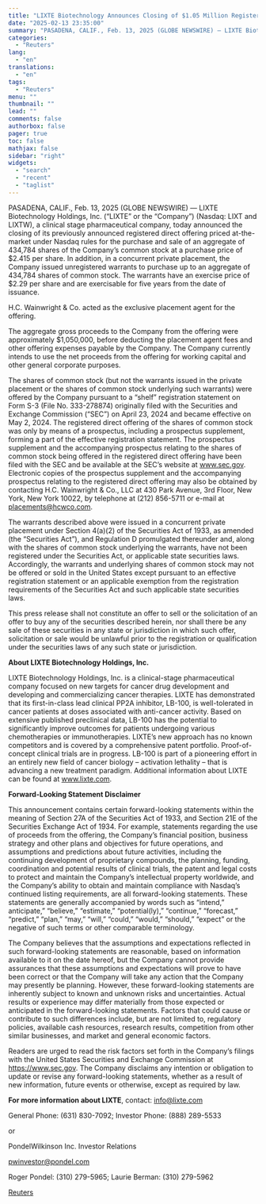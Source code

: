 ```yaml
---
title: "LIXTE Biotechnology Announces Closing of $1.05 Million Registered Direct Offering Priced At-the-Market Under Nasdaq Rules"
date: "2025-02-13 23:35:00"
summary: "PASADENA, CALIF., Feb. 13, 2025 (GLOBE NEWSWIRE) — LIXTE Biotechnology Holdings, Inc. (“LIXTE” or the “Company”) (Nasdaq: LIXT and LIXTW), a clinical stage pharmaceutical company, today announced the closing of its previously announced registered direct offering priced at-the-market under Nasdaq rules for the purchase and sale of an aggregate of..."
categories:
  - "Reuters"
lang:
  - "en"
translations:
  - "en"
tags:
  - "Reuters"
menu: ""
thumbnail: ""
lead: ""
comments: false
authorbox: false
pager: true
toc: false
mathjax: false
sidebar: "right"
widgets:
  - "search"
  - "recent"
  - "taglist"
---
```


PASADENA, CALIF., Feb. 13, 2025 (GLOBE NEWSWIRE) — LIXTE Biotechnology Holdings, Inc. (“LIXTE” or the “Company”) (Nasdaq: LIXT and LIXTW), a clinical stage pharmaceutical company, today announced the closing of its previously announced registered direct offering priced at-the-market under Nasdaq rules for the purchase and sale of an aggregate of 434,784 shares of the Company’s common stock at a purchase price of $2.415 per share. In addition, in a concurrent private placement, the Company issued unregistered warrants to purchase up to an aggregate of 434,784 shares of common stock. The warrants have an exercise price of $2.29 per share and are exercisable for five years from the date of issuance.

H.C. Wainwright & Co. acted as the exclusive placement agent for the offering.

The aggregate gross proceeds to the Company from the offering were approximately $1,050,000, before deducting the placement agent fees and other offering expenses payable by the Company. The Company currently intends to use the net proceeds from the offering for working capital and other general corporate purposes.

The shares of common stock (but not the warrants issued in the private placement or the shares of common stock underlying such warrants) were offered by the Company pursuant to a “shelf” registration statement on Form S-3 (File No. 333-278874) originally filed with the Securities and Exchange Commission (“SEC”) on April 23, 2024 and became effective on May 2, 2024. The registered direct offering of the shares of common stock was only by means of a prospectus, including a prospectus supplement, forming a part of the effective registration statement. The prospectus supplement and the accompanying prospectus relating to the shares of common stock being offered in the registered direct offering have been filed with the SEC and be available at the SEC’s website at www.sec.gov. Electronic copies of the prospectus supplement and the accompanying prospectus relating to the registered direct offering may also be obtained by contacting H.C. Wainwright & Co., LLC at 430 Park Avenue, 3rd Floor, New York, New York 10022, by telephone at (212) 856-5711 or e-mail at placements@hcwco.com.

The warrants described above were issued in a concurrent private placement under Section 4(a)(2) of the Securities Act of 1933, as amended (the “Securities Act”), and Regulation D promulgated thereunder and, along with the shares of common stock underlying the warrants, have not been registered under the Securities Act, or applicable state securities laws. Accordingly, the warrants and underlying shares of common stock may not be offered or sold in the United States except pursuant to an effective registration statement or an applicable exemption from the registration requirements of the Securities Act and such applicable state securities laws.

This press release shall not constitute an offer to sell or the solicitation of an offer to buy any of the securities described herein, nor shall there be any sale of these securities in any state or jurisdiction in which such offer, solicitation or sale would be unlawful prior to the registration or qualification under the securities laws of any such state or jurisdiction.

**About LIXTE Biotechnology Holdings, Inc.**

LIXTE Biotechnology Holdings, Inc. is a clinical-stage pharmaceutical company focused on new targets for cancer drug development and developing and commercializing cancer therapies. LIXTE has demonstrated that its first-in-class lead clinical PP2A inhibitor, LB-100, is well-tolerated in cancer patients at doses associated with anti-cancer activity. Based on extensive published preclinical data, LB-100 has the potential to significantly improve outcomes for patients undergoing various chemotherapies or immunotherapies. LIXTE’s new approach has no known competitors and is covered by a comprehensive patent portfolio. Proof-of-concept clinical trials are in progress. LB-100 is part of a pioneering effort in an entirely new field of cancer biology – activation lethality – that is advancing a new treatment paradigm. Additional information about LIXTE can be found at www.lixte.com.

**Forward-Looking Statement Disclaimer**

This announcement contains certain forward-looking statements within the meaning of Section 27A of the Securities Act of 1933, and Section 21E of the Securities Exchange Act of 1934. For example, statements regarding the use of proceeds from the offering, the Company’s financial position, business strategy and other plans and objectives for future operations, and assumptions and predictions about future activities, including the continuing development of proprietary compounds, the planning, funding, coordination and potential results of clinical trials, the patent and legal costs to protect and maintain the Company’s intellectual property worldwide, and the Company’s ability to obtain and maintain compliance with Nasdaq’s continued listing requirements, are all forward-looking statements. These statements are generally accompanied by words such as “intend,” anticipate,” “believe,” “estimate,” “potential(ly),” “continue,” “forecast,” “predict,” “plan,” “may,” “will,” “could,” “would,” “should,” “expect” or the negative of such terms or other comparable terminology.

The Company believes that the assumptions and expectations reflected in such forward-looking statements are reasonable, based on information available to it on the date hereof, but the Company cannot provide assurances that these assumptions and expectations will prove to have been correct or that the Company will take any action that the Company may presently be planning. However, these forward-looking statements are inherently subject to known and unknown risks and uncertainties. Actual results or experience may differ materially from those expected or anticipated in the forward-looking statements. Factors that could cause or contribute to such differences include, but are not limited to, regulatory policies, available cash resources, research results, competition from other similar businesses, and market and general economic factors.

Readers are urged to read the risk factors set forth in the Company’s filings with the United States Securities and Exchange Commission at https://www.sec.gov. The Company disclaims any intention or obligation to update or revise any forward-looking statements, whether as a result of new information, future events or otherwise, except as required by law.

**For more information about LIXTE**, contact: info@lixte.com

General Phone: (631) 830-7092; Investor Phone: (888) 289-5533

or

PondelWilkinson Inc. Investor Relations

pwinvestor@pondel.com

Roger Pondel: (310) 279-5965; Laurie Berman: (310) 279-5962

[Reuters](https://www.tradingview.com/news/reuters.com,2025-02-13:newsml_GNX1jRRqx:0-lixte-biotechnology-announces-closing-of-1-05-million-registered-direct-offering-priced-at-the-market-under-nasdaq-rules/)
